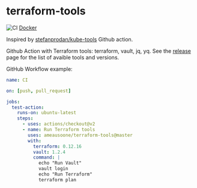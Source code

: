 # terraform-tools

![CI](https://github.com/ameausoone/terraform-tools/workflows/CI/badge.svg)
[Docker](https://hub.docker.com/repository/docker/ameausoone/terraform-tools)

Inspired by [stefanprodan/kube-tools](https://github.com/stefanprodan/kube-tools/) Github action.

Github Action with Terraform tools: terraform, vault, jq, yq. See the [release](https://github.com/ameausoone/terraform-tools/releases) page for the list of avaible tools and versions.

GitHub Workflow example:

```yaml
name: CI

on: [push, pull_request]

jobs:
  test-action:
    runs-on: ubuntu-latest
    steps:
      - uses: actions/checkout@v2
      - name: Run Terraform tools
        uses: ameausoone/terraform-tools@master
        with:
          terraform: 0.12.16
          vault: 1.2.4
          command: |
            echo "Run Vault"
            vault login
            echo "Run Terraform"
            terraform plan
```